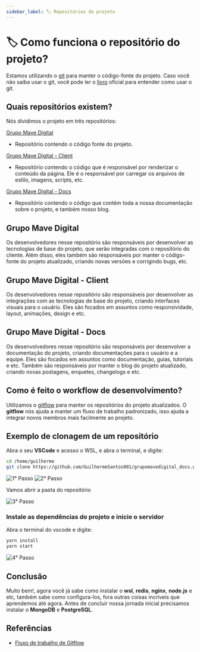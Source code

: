 ```yaml
---
sidebar_label: 🏷 Repositórios do projeto
---
```


# 🏷 Como funciona o repositório do projeto?

Estamos utilizando o [git](https://git-scm.com/) para manter o código-fonte do projeto. Caso você não saiba usar o git, você pode ler o [livro](https://git-scm.com/book/pt-br/v2) oficial para entender como usar o git.

## Quais repositórios existem?

Nós dividimos o projeto em três repositórios:

[Grupo Mave Digital](https://github.com/GuilhermeSantos001/grupomavedigital)

- Repositório contendo o código fonte do projeto.

[Grupo Mave Digital - Client](https://github.com/GuilhermeSantos001/grupomavedigital_client)

- Repositório contendo o código que é responsável por renderizar o conteúdo da página. Ele é o responsável por carregar os arquivos de estilo, imagens, scripts, etc.

[Grupo Mave Digital - Docs](https://github.com/GuilhermeSantos001/grupomavedigital_docs)

- Repositório contendo o código que contém toda a nossa documentação sobre o projeto, e também nosso blog.

## Grupo Mave Digital

Os desenvolvedores nesse repositório são responsáveis por desenvolver as tecnologias de base do projeto, que serão integradas com o repositório do cliente. Além disso, eles também são responsáveis por manter o código-fonte do projeto atualizado, criando novas versões e corrigindo bugs, etc.

## Grupo Mave Digital - Client

Os desenvolvedores nesse repositório são responsáveis por desenvolver as integrações com as tecnologias de base do projeto, criando interfaces visuais para o usuário. Eles são focados em assuntos como responsividade, layout, animações, design e etc.

## Grupo Mave Digital - Docs

Os desenvolvedores nesse repositório são responsáveis por desenvolver a documentação do projeto, criando documentações para o usuário e a equipe. Eles são focados em assuntos como documentação, guias, tutoriais e etc. Também são responsáveis por manter o blog do projeto atualizado, criando novas postagens, enquetes, changelogs e etc.

## Como é feito o workflow de desenvolvimento?

Utilizamos o [gitflow](https://www.atlassian.com/br/git/tutorials/comparing-workflows/gitflow-workflow) para manter os repositórios do projeto atualizados. O **gitflow** nós ajuda a manter um fluxo de trabalho padronizado, isso ajuda a integrar novos membros mais facilmente ao projeto.

## Exemplo de clonagem de um repositório

Abra o seu **VSCode** e acesso o WSL, e abra o terminal, e digite:

```bash title="Terminal de Comando"
cd /home/guilherme
git clone https://github.com/GuilhermeSantos001/grupomavedigital_docs.git
```

![1° Passo](https://i.imgur.com/Y46Upc6.png)
![2° Passo](https://i.imgur.com/NcRqhOU.png)

Vamos abrir a pasta do repositório

![3° Passo](https://i.imgur.com/GwWpmye.png)

### Instale as dependências do projeto e inicie o servidor

Abra o terminal do vscode e digite:

```bash title="Terminal de Comando (VScode)"
yarn install
yarn start
```

![4° Passo](https://i.imgur.com/tGOKAo7.png)

## Conclusão

Muito bem!, agora você já sabe como instalar o **wsl**, **redis**, **nginx**, **node.js** e etc, também sabe como configura-los, fora outras coisas incriveis que aprendemos até agora. Antes de concluir nossa jornada inicial precisamos instalar o **MongoDB** e **PostgreSQL**.

## Referências

- [Fluxo de trabalho de Gitflow](https://www.atlassian.com/br/git/tutorials/comparing-workflows/gitflow-workflow)